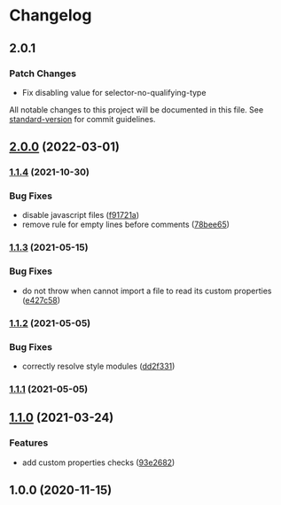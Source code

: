 # Changelog

## 2.0.1

### Patch Changes

- Fix disabling value for selector-no-qualifying-type

All notable changes to this project will be documented in this file. See [standard-version](https://github.com/conventional-changelog/standard-version) for commit guidelines.

## [2.0.0](https://github.com/chialab/stylelint-config/compare/v1.1.4...v2.0.0) (2022-03-01)

### [1.1.4](https://github.com/chialab/stylelint-config/compare/v1.1.3...v1.1.4) (2021-10-30)

### Bug Fixes

- disable javascript files ([f91721a](https://github.com/chialab/stylelint-config/commit/f91721abc2f16db0ad8a25bb3224dc1d39c3ae41))
- remove rule for empty lines before comments ([78bee65](https://github.com/chialab/stylelint-config/commit/78bee65744661adc942d59b456ba4f062035851c))

### [1.1.3](https://github.com/chialab/stylelint-config/compare/v1.1.2...v1.1.3) (2021-05-15)

### Bug Fixes

- do not throw when cannot import a file to read its custom properties ([e427c58](https://github.com/chialab/stylelint-config/commit/e427c5855bb1ddf45fd6a315811b85be14c180c8))

### [1.1.2](https://github.com/chialab/stylelint-config/compare/v1.1.1...v1.1.2) (2021-05-05)

### Bug Fixes

- correctly resolve style modules ([dd2f331](https://github.com/chialab/stylelint-config/commit/dd2f331cd939b211fb496a58a7bcea43e48307bc))

### [1.1.1](https://github.com/chialab/stylelint-config/compare/v1.1.0...v1.1.1) (2021-05-05)

## [1.1.0](https://github.com/chialab/stylelint-config/compare/v1.0.0...v1.1.0) (2021-03-24)

### Features

- add custom properties checks ([93e2682](https://github.com/chialab/stylelint-config/commit/93e268221e5892b4b4a23a98d59cf038d6424891))

## 1.0.0 (2020-11-15)
